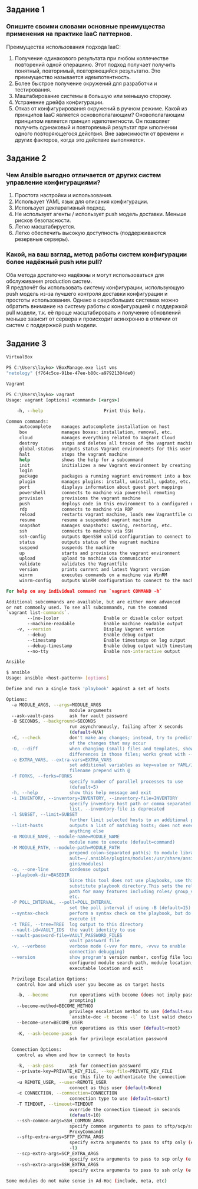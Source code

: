 ## Задание 1

### Опишите своими словами основные преимущества применения на практике IaaC паттернов.

Преимущества использования подхода IaaC:  
1. Получение одинакового результата при любом коллечестве повторений одной операциию. Этот подход получает получить понятный, повторимый, повторяющийся результатю. Это преимущество называется идемпотентность.  
2. Более быстрое получение окружений для разработчи и тестирования.  
3. Маштабирование системы в большую или меньшую сторону.  
4. Устранение дрейфа конфигурации.  
5. Отказ от конфигурирования окружений в ручном режиме.
Какой из принципов IaaC является основополагающим?
Оновополагающим принципом является принцип идепотентности. Он позволяет получить одинаковый и повторяемый результат при ыполнении одного повторяющегося действия. Вне зависимости от времени и других факторов, когда это действие выполняется.

## Задание 2

### Чем Ansible выгодно отличается от других систем управление конфигурациями?

1. Простота настройки и использования.  
2. Использует YAML язык для описания конфигурации.  
3. Использует декларативный подход.  
4. Не использует агенты / использует push модель доставки. Меньше рисков безопасности.  
5. Легко масштабируется.  
6. Легко обеспечить высокую доступность (поддерживаются резервные серверы).  

### Какой, на ваш взгляд, метод работы систем конфигурации более надёжный push или pull?

Оба метода достаточно надёжны и могут использоваться для обслуживания production систем.  
Я предпочёт бы использовать систему конфигурации, использующую push модель из-за лучшего контроля доставки конфигурации и простоты использования. Однако в сверхбольших системах можно обратить внимание на систему работы с конфигурацией с поддержкой pull модели, т.к. её проще масштабировать и получение обновлений меньше зависит от сервера и происходит асинхронно в отличии от систем с поддержкой push модели.  

## Задание 3
 
```bat
VirtualBox

PS C:\Users\layko> VBoxManage.exe list vms
"netology" {f764c5ce-91be-47ee-b80c-a97921304de0}
```
```bat
Vagrant

PS C:\Users\layko> vagrant
Usage: vagrant [options] <command> [<args>]

    -h, --help                       Print this help.

Common commands:
     autocomplete    manages autocomplete installation on host
     box             manages boxes: installation, removal, etc.
     cloud           manages everything related to Vagrant Cloud
     destroy         stops and deletes all traces of the vagrant machine
     global-status   outputs status Vagrant environments for this user
     halt            stops the vagrant machine
     help            shows the help for a subcommand
     init            initializes a new Vagrant environment by creating a Vagrantfile
     login
     package         packages a running vagrant environment into a box
     plugin          manages plugins: install, uninstall, update, etc.
     port            displays information about guest port mappings
     powershell      connects to machine via powershell remoting
     provision       provisions the vagrant machine
     push            deploys code in this environment to a configured destination
     rdp             connects to machine via RDP
     reload          restarts vagrant machine, loads new Vagrantfile configuration
     resume          resume a suspended vagrant machine
     snapshot        manages snapshots: saving, restoring, etc.
     ssh             connects to machine via SSH
     ssh-config      outputs OpenSSH valid configuration to connect to the machine
     status          outputs status of the vagrant machine
     suspend         suspends the machine
     up              starts and provisions the vagrant environment
     upload          upload to machine via communicator
     validate        validates the Vagrantfile
     version         prints current and latest Vagrant version
     winrm           executes commands on a machine via WinRM
     winrm-config    outputs WinRM configuration to connect to the machine

For help on any individual command run `vagrant COMMAND -h`

Additional subcommands are available, but are either more advanced
or not commonly used. To see all subcommands, run the command
`vagrant list-commands`.
        --[no-]color                 Enable or disable color output
        --machine-readable           Enable machine readable output
    -v, --version                    Display Vagrant version
        --debug                      Enable debug output
        --timestamp                  Enable timestamps on log output
        --debug-timestamp            Enable debug output with timestamps
        --no-tty                     Enable non-interactive output
```

```bash
Ansible

$ ansible
Usage: ansible <host-pattern> [options]

Define and run a single task 'playbook' against a set of hosts

Options:
  -a MODULE_ARGS, --args=MODULE_ARGS
                        module arguments
  --ask-vault-pass      ask for vault password
  -B SECONDS, --background=SECONDS
                        run asynchronously, failing after X seconds
                        (default=N/A)
  -C, --check           don't make any changes; instead, try to predict some
                        of the changes that may occur
  -D, --diff            when changing (small) files and templates, show the
                        differences in those files; works great with --check
  -e EXTRA_VARS, --extra-vars=EXTRA_VARS
                        set additional variables as key=value or YAML/JSON, if
                        filename prepend with @
  -f FORKS, --forks=FORKS
                        specify number of parallel processes to use
                        (default=5)
  -h, --help            show this help message and exit
  -i INVENTORY, --inventory=INVENTORY, --inventory-file=INVENTORY
                        specify inventory host path or comma separated host
                        list. --inventory-file is deprecated
  -l SUBSET, --limit=SUBSET
                        further limit selected hosts to an additional pattern
  --list-hosts          outputs a list of matching hosts; does not execute
                        anything else
  -m MODULE_NAME, --module-name=MODULE_NAME
                        module name to execute (default=command)
  -M MODULE_PATH, --module-path=MODULE_PATH
                        prepend colon-separated path(s) to module library (def
                        ault=~/.ansible/plugins/modules:/usr/share/ansible/plu
                        gins/modules)
  -o, --one-line        condense output
  --playbook-dir=BASEDIR
                        Since this tool does not use playbooks, use this as a
                        substitute playbook directory.This sets the relative
                        path for many features including roles/ group_vars/
                        etc.
  -P POLL_INTERVAL, --poll=POLL_INTERVAL
                        set the poll interval if using -B (default=15)
  --syntax-check        perform a syntax check on the playbook, but do not
                        execute it
  -t TREE, --tree=TREE  log output to this directory
  --vault-id=VAULT_IDS  the vault identity to use
  --vault-password-file=VAULT_PASSWORD_FILES
                        vault password file
  -v, --verbose         verbose mode (-vvv for more, -vvvv to enable
                        connection debugging)
  --version             show program's version number, config file location,
                        configured module search path, module location,
                        executable location and exit

  Privilege Escalation Options:
    control how and which user you become as on target hosts

    -b, --become        run operations with become (does not imply password
                        prompting)
    --become-method=BECOME_METHOD
                        privilege escalation method to use (default=sudo), use
                        `ansible-doc -t become -l` to list valid choices.
    --become-user=BECOME_USER
                        run operations as this user (default=root)
    -K, --ask-become-pass
                        ask for privilege escalation password

  Connection Options:
    control as whom and how to connect to hosts

    -k, --ask-pass      ask for connection password
    --private-key=PRIVATE_KEY_FILE, --key-file=PRIVATE_KEY_FILE
                        use this file to authenticate the connection
    -u REMOTE_USER, --user=REMOTE_USER
                        connect as this user (default=None)
    -c CONNECTION, --connection=CONNECTION
                        connection type to use (default=smart)
    -T TIMEOUT, --timeout=TIMEOUT
                        override the connection timeout in seconds
                        (default=10)
    --ssh-common-args=SSH_COMMON_ARGS
                        specify common arguments to pass to sftp/scp/ssh (e.g.
                        ProxyCommand)
    --sftp-extra-args=SFTP_EXTRA_ARGS
                        specify extra arguments to pass to sftp only (e.g. -f,
                        -l)
    --scp-extra-args=SCP_EXTRA_ARGS
                        specify extra arguments to pass to scp only (e.g. -l)
    --ssh-extra-args=SSH_EXTRA_ARGS
                        specify extra arguments to pass to ssh only (e.g. -R)

Some modules do not make sense in Ad-Hoc (include, meta, etc)
```
